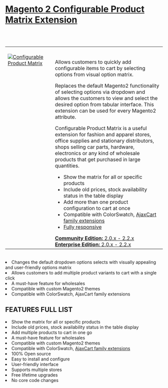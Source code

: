 <html>
<html>
<h1><a href="https://www.magezon.com/configurable-product-matrix.html">Magento 2 Configurable Product Matrix Extension</a></h1>
<br/><br/>
<table>
  <td width="30%" valign="top"style="border: none; ">
    <br><a href="https://www.magezon.com/configurable-product-matrix.html"><img src="https://www.magezon.com/pub/media/catalog/product/cache/5b184dbc4466ff75e0c23e054179cc32/c/o/configurable_product_matrix.png" alt="Configurable Product Matrix" aria-labelledby="labelledby1538048219770" class="fotorama__img" aria-hidden="false"/><p>
      <td style="border:none;"></br>
        <div class="product attribute overview">
          <div class="valune">
  <p>
    Allows customers to quickly add configurable items to cart by selecting options from visual option matrix.</p>
<p>Replaces the default Magento2 functionality of selecting options via dropdown and allows the customers to view and select the desired option from tabular interface. This extension can be used for every Magento2 attribute.</p>
<p>Configurable Product Matrix is a useful extension for fashion and apparel stores, office supplies and stationary distributors, shops selling car parts, hardware, electronics or any kind of wholesale products that get purchased in large quantities.</p>
          <ul class="firebase-list">
<li>Show the matrix for all or specific products</li>
<li>Include old prices, stock availability status in the table display</li>
<li>Add more than one product configuration to cart at once</li>
<li>Compatible with ColorSwatch, <a href="https://www.magezon.com/magento-2-ajax-cart-pro.html">AjaxCart family extensions</li>
<li>Fully responsive</li>
</ul>
</div>
</div>
<div class="compatibility">
<span class="compatibility"><b>Community Edition:</b> 2.0.x - 2.2.x
<b>Enterprise Edition:</b> 2.0.x - 2.2.x</span>
</div></td>
 </tr>
</table>
<br/>
<li>Changes the default dropdown options selects with visually appealing and user-friendly options matrix</li>
<li>Allows customers to add multiple product variants to cart with a single click</li>
<li>A must-have feature for wholesales</li>
<li>Compatible with custom Magento2 themes</li>
<li>Compatible with ColorSwatch, AjaxCart family extensions</li>
<h2>FEATURES FULL LIST</h2>
<li>Show the matrix for all or specific products</li>
<li>Include old prices, stock availability status in the table display</li>
<li>Add multiple products to cart in one go</li>
<li>A must-have feature for wholesales</li>
<li>Compatible with custom Magento2 themes</li>
<li>Compatible with ColorSwatch, <a href="https://www.magezon.com/magento-2-ajax-cart-pro.html">AjaxCart family extensions</a></li>
<li>100% Open source</li>
<li>Easy to install and configure</li>
<li>User-friendly interface</li>
<li>Supports multiple stores</li>
<li>Free lifetime upgrades</li>
<li>No core code changes</li>
